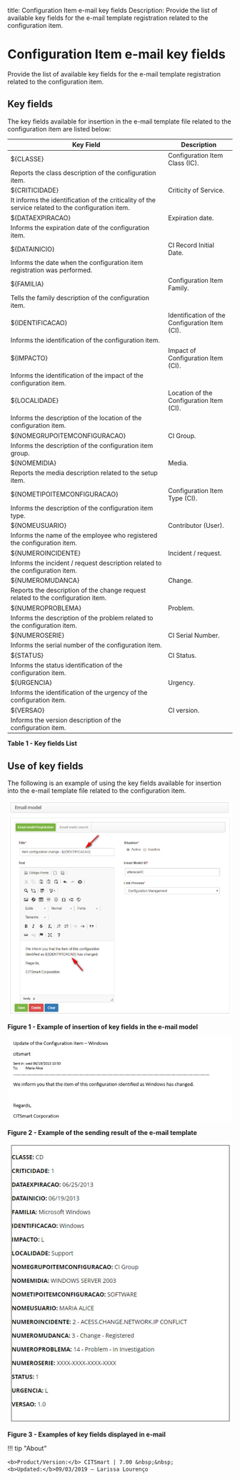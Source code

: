 title: Configuration Item e-mail key fields
Description: Provide the list of available key fields for the e-mail template registration related to the configuration item.
# Configuration Item e-mail key fields

Provide the list of available key fields for the e-mail template registration related to the configuration item.

Key fields
-----------------

The key fields available for insertion in the e-mail template file related to the configuration item are listed below:

| Key Field                    | Description                                                                                                              |
|------------------------------|--------------------------------------------------------------------------------------------------------------------------|
| ${CLASSE}                    | Configuration Item Class (IC). 
Reports the class description of the configuration item.                                  |
| ${CRITICIDADE}               | Criticity of Service. 
It informs the identification of the criticality of the service related to the configuration item. |
| ${DATAEXPIRACAO}             | Expiration date. 
Informs the expiration date of the configuration item.                                                  |
| ${DATAINICIO}                | CI Record Initial Date. 
Informs the date when the configuration item registration was performed.                         |
| ${FAMILIA}                   | Configuration Item Family. 
Tells the family description of the configuration item.                                       |
| ${IDENTIFICACAO}             | Identification of the Configuration Item (CI). 
Informs the identification of the configuration item.                     |
| ${IMPACTO}                   | Impact of Configuration Item (CI). 
Informs the identification of the impact of the configuration item.                   |
| ${LOCALIDADE}                | Location of the Configuration Item (CI). 
Informs the description of the location of the configuration item.              |
| ${NOMEGRUPOITEMCONFIGURACAO} | CI Group. 
Informs the description of the configuration item group.                                                       |
| ${NOMEMIDIA}                 | Media. 
Reports the media description related to the setup item.                                                          |
| ${NOMETIPOITEMCONFIGURACAO}  | Configuration Item Type (CI). 
Informs the description of the configuration item type.                                    |
| ${NOMEUSUARIO}               | Contributor (User). 
Informs the name of the employee who registered the configuration item.                              |
| ${NUMEROINCIDENTE}           | Incident / request. 
Informs the incident / request description related to the configuration item.                        |
| ${NUMEROMUDANCA}             | Change. 
Reports the description of the change request related to the configuration item.                                 |
| ${NUMEROPROBLEMA}            | Problem. 
Informs the description of the problem related to the configuration item.                                       |
| ${NUMEROSERIE}               | CI Serial Number. 
Informs the serial number of the configuration item.                                                   |
| ${STATUS}                    | CI Status. 
Informs the status identification of the configuration item.                                                  |
| ${URGENCIA}                  | Urgency. 
Informs the identification of the urgency of the configuration item.                                            |
| ${VERSAO}                    | CI version. 
Informs the version description of the configuration item.                                                   |                                                    |

**Table 1 - Key fields List**

Use of key fields
-----------------------------

The following is an example of using the key fields available for insertion into the e-mail template file related to the 
configuration item.

![Example](Images/ic.img1.jpg)

**Figure 1 - Example of insertion of key fields in the e-mail model**

![Example](Images/ic.img2.jpg)

**Figure 2 - Example of the sending result of the e-mail template**

![Fields](Images/ic.img3.jpg)

**Figure 3 - Examples of key fields displayed in e-mail**

!!! tip "About"

    <b>Product/Version:</b> CITSmart | 7.00 &nbsp;&nbsp;
    <b>Updated:</b>09/03/2019 – Larissa Lourenço
